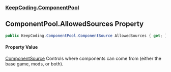 ### [KeepCoding](KeepCoding.md 'KeepCoding').[ComponentPool](KeepCoding_ComponentPool.md 'KeepCoding.ComponentPool')
## ComponentPool.AllowedSources Property
```csharp
public KeepCoding.ComponentPool.ComponentSource AllowedSources { get; }
```
#### Property Value
[ComponentSource](KeepCoding_ComponentPool_ComponentSource.md 'KeepCoding.ComponentPool.ComponentSource')
Controls where components can come from (either the base game, mods, or both).  

